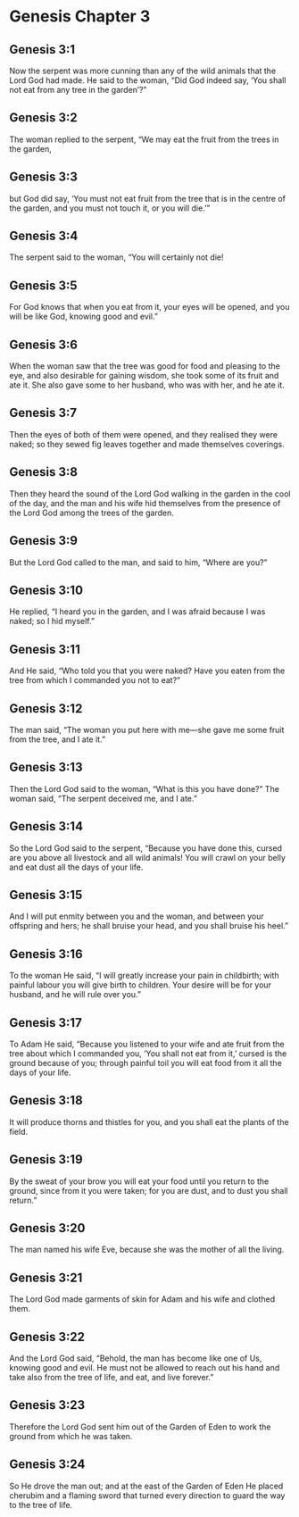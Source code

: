 # Genesis Chapter 3

## Genesis 3:1
Now the serpent was more cunning than any of the wild animals that the Lord God had made. He said to the woman, “Did God indeed say, ‘You shall not eat from any tree in the garden’?”

## Genesis 3:2
The woman replied to the serpent, “We may eat the fruit from the trees in the garden,

## Genesis 3:3
but God did say, ‘You must not eat fruit from the tree that is in the centre of the garden, and you must not touch it, or you will die.’”

## Genesis 3:4
The serpent said to the woman, “You will certainly not die!

## Genesis 3:5
For God knows that when you eat from it, your eyes will be opened, and you will be like God, knowing good and evil.”

## Genesis 3:6
When the woman saw that the tree was good for food and pleasing to the eye, and also desirable for gaining wisdom, she took some of its fruit and ate it. She also gave some to her husband, who was with her, and he ate it.

## Genesis 3:7
Then the eyes of both of them were opened, and they realised they were naked; so they sewed fig leaves together and made themselves coverings.

## Genesis 3:8
Then they heard the sound of the Lord God walking in the garden in the cool of the day, and the man and his wife hid themselves from the presence of the Lord God among the trees of the garden.

## Genesis 3:9
But the Lord God called to the man, and said to him, “Where are you?”

## Genesis 3:10
He replied, “I heard you in the garden, and I was afraid because I was naked; so I hid myself.”

## Genesis 3:11
And He said, “Who told you that you were naked? Have you eaten from the tree from which I commanded you not to eat?”

## Genesis 3:12
The man said, “The woman you put here with me—she gave me some fruit from the tree, and I ate it.”

## Genesis 3:13
Then the Lord God said to the woman, “What is this you have done?” The woman said, “The serpent deceived me, and I ate.”

## Genesis 3:14
So the Lord God said to the serpent, “Because you have done this, cursed are you above all livestock and all wild animals! You will crawl on your belly and eat dust all the days of your life.

## Genesis 3:15
And I will put enmity between you and the woman, and between your offspring and hers; he shall bruise your head, and you shall bruise his heel.”

## Genesis 3:16
To the woman He said, “I will greatly increase your pain in childbirth; with painful labour you will give birth to children. Your desire will be for your husband, and he will rule over you.”

## Genesis 3:17
To Adam He said, “Because you listened to your wife and ate fruit from the tree about which I commanded you, ‘You shall not eat from it,’ cursed is the ground because of you; through painful toil you will eat food from it all the days of your life.

## Genesis 3:18
It will produce thorns and thistles for you, and you shall eat the plants of the field.

## Genesis 3:19
By the sweat of your brow you will eat your food until you return to the ground, since from it you were taken; for you are dust, and to dust you shall return.”

## Genesis 3:20
The man named his wife Eve, because she was the mother of all the living.

## Genesis 3:21
The Lord God made garments of skin for Adam and his wife and clothed them.

## Genesis 3:22
And the Lord God said, “Behold, the man has become like one of Us, knowing good and evil. He must not be allowed to reach out his hand and take also from the tree of life, and eat, and live forever.”

## Genesis 3:23
Therefore the Lord God sent him out of the Garden of Eden to work the ground from which he was taken.

## Genesis 3:24
So He drove the man out; and at the east of the Garden of Eden He placed cherubim and a flaming sword that turned every direction to guard the way to the tree of life.
